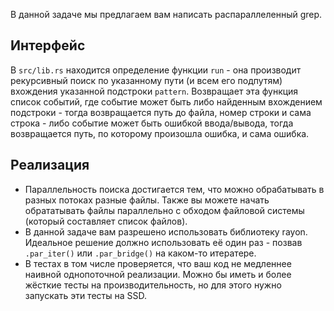 В данной задаче мы предлагаем вам написать распараллеленный grep.

## Интерфейс

В `src/lib.rs` находится определение функции `run` - она производит рекурсивный поиск
по указанному пути (и всем его подпутям) вхождения указанной подстроки `pattern`.
Возвращает эта функция список событий, где событие может быть либо найденным вхождением
подстроки - тогда возвращается путь до файла, номер строки и сама строка - либо событие
может быть ошибкой ввода/вывода, тогда возвращается путь, по которому произошла ошибка,
и сама ошибка.

## Реализация

* Параллельность поиска достигается тем, что можно обрабатывать в разных потоках
разные файлы. Также вы можете начать обрататывать файлы параллельно с обходом
файловой системы (который составляет список файлов).
* В данной задаче вам разрешено использовать библиотеку rayon. Идеальное решение
должно использовать её один раз - позвав `.par_iter()` или `.par_bridge()`
на каком-то итератере.
* В тестах в том числе проверяется, что ваш код не медленнее наивной однопоточной реализации.
Можно бы иметь и более жёсткие тесты на производительность, но для этого нужно запускать эти тесты
на SSD.
